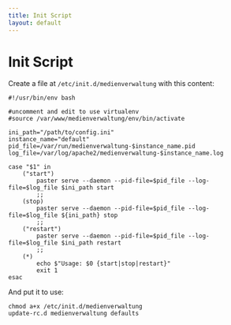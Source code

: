 ```yaml
---
title: Init Script
layout: default
---
```


Init Script
===========

Create a file at <code>/etc/init.d/medienverwaltung</code> with this
content:

    #!/usr/bin/env bash

    #uncomment and edit to use virtualenv
    #source /var/www/medienverwaltung/env/bin/activate

    ini_path="/path/to/config.ini"
    instance_name="default"
    pid_file=/var/run/medienverwaltung-$instance_name.pid
    log_file=/var/log/apache2/medienverwaltung-$instance_name.log

    case "$1" in
        ("start")
            paster serve --daemon --pid-file=$pid_file --log-file=$log_file $ini_path start
            ;;
        (stop)
            paster serve --daemon --pid-file=$pid_file --log-file=$log_file ${ini_path} stop
            ;;
        ("restart")
            paster serve --daemon --pid-file=$pid_file --log-file=$log_file $ini_path restart
            ;;
        (*) 
            echo $"Usage: $0 {start|stop|restart}"
            exit 1
    esac

And put it to use:

    chmod a+x /etc/init.d/medienverwaltung
    update-rc.d medienverwaltung defaults
